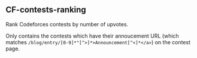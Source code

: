 ## CF-contests-ranking
Rank Codeforces contests by number of upvotes.

Only contains the contests which have their annoucement URL (which matches `/blog/entry/[0-9]*"[^>]*>Announcement[^<]*</a>`) on the contest page.